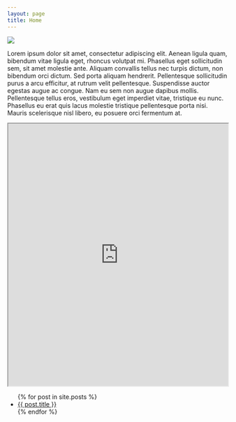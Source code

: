 ```yaml
---
layout: page
title: Home
---
```


<div class="img-crop">
  <img src="{{ site.baseurl }}/assets/avatar.jpg"/>
</div>

Lorem ipsum dolor sit amet, consectetur adipiscing elit. Aenean ligula quam, bibendum vitae ligula eget, rhoncus volutpat mi. Phasellus eget sollicitudin sem, sit amet molestie ante. Aliquam convallis tellus nec turpis dictum, non bibendum orci dictum. Sed porta aliquam hendrerit. Pellentesque sollicitudin purus a arcu efficitur, at rutrum velit pellentesque. Suspendisse auctor egestas augue ac congue. Nam eu sem non augue dapibus mollis. Pellentesque tellus eros, vestibulum eget imperdiet vitae, tristique eu nunc. Phasellus eu erat quis lacus molestie tristique pellentesque porta nisi. Mauris scelerisque nisl libero, eu posuere orci fermentum at.

<iframe width="100%" height="600" src="https://www.google.com/maps/d/embed?mid=1VApo0sXmnDnX0xY8WkzZYU65ySk50e5-&ehbc=2E312F"></iframe>

<ul>
  {% for post in site.posts %}
    <li>
      <a href="{{ post.url }}">{{ post.title }}</a>
    </li>
  {% endfor %}
</ul>

